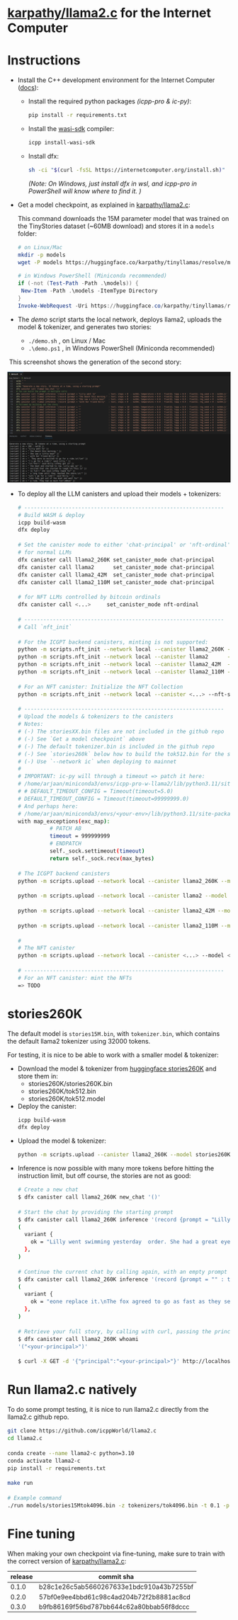 # [karpathy/llama2.c](https://github.com/karpathy/llama2.c) for the Internet Computer

# Instructions

- Install the C++ development environment for the Internet Computer ([docs](https://docs.icpp.world/installation.html)):
  - Install the required python packages *(icpp-pro & ic-py)*:
    ```bash
    pip install -r requirements.txt
    ```
  - Install the [wasi-sdk](https://github.com/WebAssembly/wasi-sdk) compiler:
    ```bash
    icpp install-wasi-sdk
    ```
  - Install dfx:
    ```bash
    sh -ci "$(curl -fsSL https://internetcomputer.org/install.sh)"
    ```
    *(Note: On Windows, just install dfx in wsl, and icpp-pro in PowerShell will know where to find it. )*
    

- Get a model checkpoint, as explained in [karpathy/llama2.c](https://github.com/karpathy/llama2.c):

   This command downloads the 15M parameter model that was trained on the TinyStories dataset (~60MB download) and stores it in a `models` folder:

   ```bash
   # on Linux/Mac
   mkdir -p models
   wget -P models https://huggingface.co/karpathy/tinyllamas/resolve/main/stories15M.bin
   ```

   ```powershell
   # in Windows PowerShell (Miniconda recommended)
   if (-not (Test-Path -Path .\models)) {
    New-Item -Path .\models -ItemType Directory
   }
   Invoke-WebRequest -Uri https://huggingface.co/karpathy/tinyllamas/resolve/main/stories15M.bin -OutFile .\models\stories15M.bin
   ```

- The *demo* script starts the local network, deploys llama2, uploads the model & tokenizer, and generates two stories:
  - `./demo.sh`  , on Linux / Mac
  - `.\demo.ps1` , in Windows PowerShell (Miniconda recommended)

​        This screenshot shows the generation of the second story:

![icpp_llama2_without_limits](../assets/icpp_llama2_without_limits.png)

- To deploy all the LLM canisters and upload their models + tokenizers:
  ```bash
  # ---------------------------------------------------------------
  # Build WASM & deploy 
  icpp build-wasm
  dfx deploy

  # Set the canister mode to either 'chat-principal' or 'nft-ordinal'
  # for normal LLMs
  dfx canister call llama2_260K set_canister_mode chat-principal
  dfx canister call llama2      set_canister_mode chat-principal
  dfx canister call llama2_42M  set_canister_mode chat-principal
  dfx canister call llama2_110M set_canister_mode chat-principal

  # for NFT LLMs controlled by bitcoin ordinals
  dfx canister call <...>     set_canister_mode nft-ordinal

  # ---------------------------------------------------------------
  # Call `nft_init`
  
  # For the ICGPT backend canisters, minting is not supported:
  python -m scripts.nft_init --network local --canister llama2_260K --nft-supply-cap 0 --nft-symbol "" --nft-name "" --nft-description ""
  python -m scripts.nft_init --network local --canister llama2      --nft-supply-cap 0 --nft-symbol "" --nft-name "" --nft-description ""
  python -m scripts.nft_init --network local --canister llama2_42M  --nft-supply-cap 0 --nft-symbol "" --nft-name "" --nft-description ""
  python -m scripts.nft_init --network local --canister llama2_110M --nft-supply-cap 0 --nft-symbol "" --nft-name "" --nft-description ""

  # For an NFT canister: Initialize the NFT Collection
  python -m scripts.nft_init --network local --canister <...> --nft-supply-cap <...> --nft-symbol "..." --nft-name "..." --nft-description "..." 

  # ---------------------------------------------------------------
  # Upload the models & tokenizers to the canisters
  # Notes:
  # (-) The storiesXX.bin files are not included in the github repo
  # (-) See `Get a model checkpoint` above
  # (-) The default tokenizer.bin is included in the github repo
  # (-) See `stories260k` below how to build the tok512.bin for the stories260K model
  # (-) Use `--network ic` when deploying to mainnet
  #
  # IMPORTANT: ic-py will through a timeout => patch it here:
  # /home/arjaan/miniconda3/envs/icpp-pro-w-llama2/lib/python3.11/site-packages/httpx/_config.py
  # # DEFAULT_TIMEOUT_CONFIG = Timeout(timeout=5.0)
  # DEFAULT_TIMEOUT_CONFIG = Timeout(timeout=99999999.0)
  # And perhaps here:
  # /home/arjaan/miniconda3/envs/<your-env>/lib/python3.11/site-packages/httpcore/_backends/sync.py#L28-L29
  with map_exceptions(exc_map):
            # PATCH AB
            timeout = 999999999
            # ENDPATCH
            self._sock.settimeout(timeout)
            return self._sock.recv(max_bytes)
  
  # The ICGPT backend canisters
  python -m scripts.upload --network local --canister llama2_260K --model stories260K/stories260K.bin --tokenizer stories260K/tok512.bin

  python -m scripts.upload --network local --canister llama2 --model models/stories15M.bin --tokenizer tokenizers/tokenizer.bin

  python -m scripts.upload --network local --canister llama2_42M --model models/stories42M.bin --tokenizer tokenizers/tokenizer.bin

  python -m scripts.upload --network local --canister llama2_110M --model models/stories110M.bin --tokenizer tokenizers/tokenizer.bin

  #
  # The NFT canister
  python -m scripts.upload --network local --canister <...> --model <...> --tokenizer <...>

  # ---------------------------------------------------------------
  # For an NFT canister: mint the NFTs
  => TODO
  
  ```

# stories260K

The default model is `stories15M.bin`, with `tokenizer.bin`, which contains the default llama2 tokenizer using 32000 tokens. 

For testing, it is nice to be able to work with a smaller model & tokenizer:
- Download the model & tokenizer from [huggingface stories260K](https://huggingface.co/karpathy/tinyllamas/tree/main/stories260K) and store them in:
  - stories260K/stories260K.bin
  - stories260K/tok512.bin
  - stories260K/tok512.model
- Deploy the canister:
  ```bash
  icpp build-wasm
  dfx deploy
  ```
- Upload the model & tokenizer:
  ```bash
  python -m scripts.upload --canister llama2_260K --model stories260K/stories260K.bin --tokenizer stories260K/tok512.bin
  ```
- Inference is now possible with many more tokens before hitting the instruction limit, but off course, the stories are not as good:
  ```bash
  # Create a new chat
  $ dfx canister call llama2_260K new_chat '()'

  # Start the chat by providing the starting prompt
  $ dfx canister call llama2_260K inference '(record {prompt = "Lilly went swimming yesterday  " : text; steps = 100 : nat64; temperature = 0.9 : float32; topp = 0.9 : float32; rng_seed = 0 : nat64;})'
  (
    variant {
      ok = "Lilly went swimming yesterday  order. She had a great eyes that was closed. One day, she asked her mom why the cloud was close to the pond. \n\"Mommy, I will take clothes away,\" Lila said. \"Th\n"
    },
  )

  # Continue the current chat by calling again, with an empty prompt
  $ dfx canister call llama2_260K inference '(record {prompt = "" : text; steps = 100 : nat64; temperature = 0.9 : float32; topp = 0.9 : float32; rng_seed = 0 : nat64;})'
  (
    variant {
      ok = "eone replace it.\nThe fox agreed to go as fast as they set on the other birds. They searched, and it didn\'t give up. They started to scared the bird. The forest was so careful and jumped up."
    },
  )

  # Retrieve your full story, by calling with curl, passing the principal by which the LLM knows you in the body
  $ dfx canister call llama2_260K whoami
  '("<your-principal>")'

  $ curl -X GET -d '{"principal":"<your-principal>"}' http://localhost:$(dfx info webserver-port)?canisterId=$(dfx canister id llama2_260K)

  ```

# Run llama2.c natively

To do some prompt testing, it is nice to run llama2.c directly from the llama2.c github repo.

```bash
git clone https://github.com/icppWorld/llama2.c
cd llama2.c

conda create --name llama2-c python=3.10
conda activate llama2-c
pip install -r requirements.txt

make run

# Example command
./run models/stories15Mtok4096.bin -z tokenizers/tok4096.bin -t 0.1 -p 0.9 -i "Tony went swimming on the beach"
```

# Fine tuning

  When making your own checkpoint via fine-tuning, make sure to train with the correct version of [karpathy/llama2.c](https://github.com/karpathy/llama2.c):

  | release | commit sha                                |
  | --------| ----------------------------------------- |
  | 0.1.0   |  b28c1e26c5ab5660267633e1bdc910a43b7255bf |
  | 0.2.0   |  57bf0e9ee4bbd61c98c4ad204b72f2b8881ac8cd |
  | 0.3.0   |  b9fb86169f56bd787bb644c62a80bbab56f8dccc |